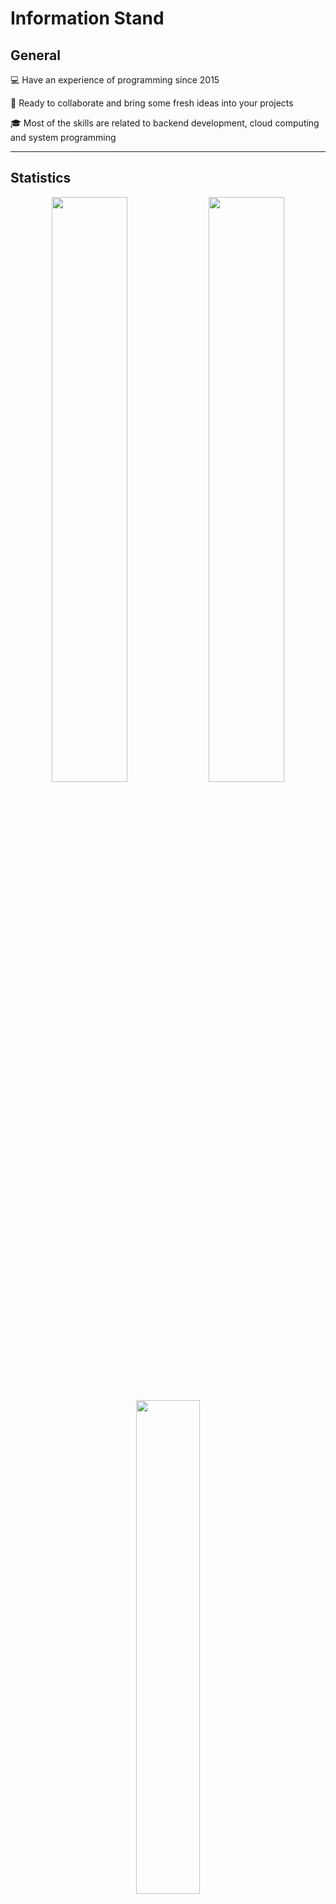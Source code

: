 # Information Stand

## General

:computer: Have an experience of programming since 2015

:speech_balloon: Ready to collaborate and bring some fresh ideas into your projects

:mortar_board: Most of the skills are related to backend development, cloud computing and system
programming

---

## Statistics

<p align="center">
  <img width="49%" src="https://github-readme-streak-stats.herokuapp.com/?user=kostmetallist&theme=synthwave" />
  <img width="49%" src="https://github-readme-stats.vercel.app/api?username=kostmetallist&show_icons=true&theme=synthwave" />
</p>

<p align="center">
  <img width="45%" src="https://github-readme-stats.vercel.app/api/top-langs?username=kostmetallist&layout=compact" />
</p>

---

<div align="center" style="margin: 40px 0">

  <a href="mailto:kostmetallist@gmail.com">
    <img height="28px" width="220px" src="https://img.shields.io/static/v1?label=Mailto&message=kostmetallist@gmail.com&color=red&style=for-the-badge">
  </a>&nbsp;&nbsp;

  <a href="https://www.linkedin.com/in/konstantin-kukushkin" target="_blank">
    <img src="https://img.shields.io/badge/linkedin-%230077B5.svg?&style=for-the-badge&logo=linkedin&logoColor=white" />
  </a>&nbsp;&nbsp;

  <a href="#">
    <img width="145px" src="https://komarev.com/ghpvc?username=kostmetallist&color=E5289E">
  </a>

</div>
